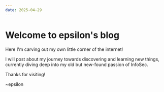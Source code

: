 ```yaml
---
date: 2025-04-29
---
```

# Welcome to epsilon's blog

Here I'm carving out my own little corner of the internet!

I will post about my journey towards discovering and learning new things, currently diving deep into my old but new-found passion of InfoSec.

Thanks for visiting!

~epsilon